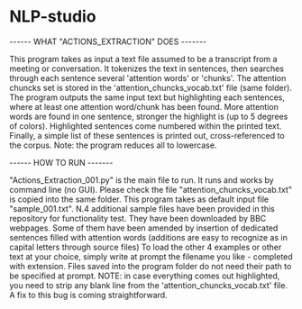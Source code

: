 # NLP-studio


------ WHAT "ACTIONS_EXTRACTION" DOES -------

This program takes as input a text file assumed to be a transcript from a meeting or conversation.
It tokenizes the text in sentences, then searches through each sentence several 'attention words' or 'chunks'.
The attention chuncks set is stored in the 'attention_chuncks_vocab.txt' file (same folder).
The program outputs the same input text but highlighting each sentences, where at least one attention word/chunk has been found.
More attention words are found in one sentence, stronger the highlight is (up to 5 degrees of colors).
Highlighted sentences come numbered within the printed text.   
Finally, a simple list of these sentences is printed out, cross-referenced to the corpus. 
Note: the program reduces all to lowercase.


------ HOW TO RUN -------

"Actions_Extraction_001.py" is the main file to run.
It runs and works by command line (no GUI).
Please check the file "attention_chuncks_vocab.txt" is copied into the same folder.
This program takes as default input file "sample_001.txt".
N.4 additional sample files have been provided in this repository for functionality test. They have been downloaded by BBC webpages. Some of them have been amended by insertion of dedicated sentences filled with attention words (additions are easy to recognize as in capital letters through source files) 
To load the other 4 examples or other text at your choice, simply write at prompt the filename you like - completed with extension. 
Files saved into the program folder do not need their path to be specified at prompt. 
NOTE: in case everything comes out highlighted, you need to strip any blank line from the 'attention_chuncks_vocab.txt' file. A fix to this bug is coming straightforward.

